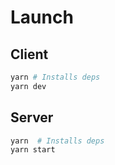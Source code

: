 # Launch

## Client

```sh
yarn # Installs deps
yarn dev
```

## Server

```sh
yarn  # Installs deps
yarn start
```
